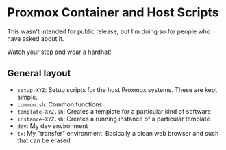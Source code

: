 Proxmox Container and Host Scripts
==================================

This wasn't intended for public release, but I'm doing so for people who have asked about it.

Watch your step and wear a hardhat!


## General layout

* `setup-XYZ`: Setup scripts for the host Proxmox systems. These are kept simple.
* `common.sh`: Common functions
* `template-XYZ.sh`: Creates a template for a particular kind of software
* `instance-XYZ.sh`: Creates a running instance of a particular template
* `dev`: My dev environment
* `tx`: My "transfer" environment. Basically a clean web browser and such that can be erased.
